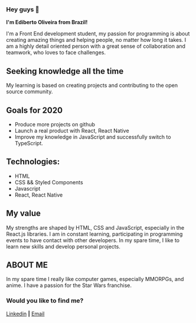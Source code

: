 ### Hey guys 👋

**I'm Ediberto Oliveira from Brazil!**

I'm a Front End development student, my passion for programming is about creating amazing things and helping people, no matter how long it takes.
 I am a highly detail oriented person with a great sense of collaboration and teamwork, who loves to face challenges.

## Seeking knowledge all the time

My learning is based on creating projects and contributing to the open source community.

## Goals for 2020

* Produce more projects on github
* Launch a real product with React, React Native
* Improve my knowledge in JavaScript and successfully switch to TypeScript.

## Technologies:

* HTML
* CSS && Styled Components
* Javascript
* React, React Native

## My value

My strengths are shaped by HTML, CSS and JavaScript, especially in the React.js libraries. I am in constant learning, participating in programming events to have contact with other developers.
In my spare time, I like to learn new skills and develop personal projects.

## ABOUT ME


In my spare time I really like computer games, especially MMORPGs, and anime. I have a passion for the Star Wars franchise.

### Would you like to find me?

[Linkedin][linkedin] **|**
[Email][email]

[linkedin]: https://www.linkedin.com/in/ediberto-b-oliveira-872926178/
[email]: edibertooliveira@aol.com
